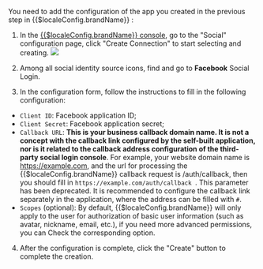 <IntegrationDetailCard :title="`Fill in the Facebook app configuration in ${$localeConfig.brandName}`">

You need to add the configuration of the app you created in the previous step in {{$localeConfig.brandName}} :

1. In the [{{$localeConfig.brandName}} console](https://console.authing.cn), go to the "Social" configuration page, click "Create Connection" to start selecting and creating.
![](~@imagesEnUs/connections/create-social-idp.jpg)

2. Among all social identity source icons, find and go to **Facebook** Social Login.
3. In the configuration form, follow the instructions to fill in the following configuration:

- `Client ID`: Facebook application ID;
- `Client Secret`: Facebook application secret;
- `Callback URL`: **This is your business callback domain name. It is not a concept with the callback link configured by the self-built application, nor is it related to the callback address configuration of the third-party social login console**. For example, your website domain name is https://example.com, and the url for processing the {{$localeConfig.brandName}} callback request is /auth/callback, then you should fill in `https://example.com/auth/callback `. This parameter has been deprecated. It is recommended to configure the callback link separately in the application, where the address can be filled with `#`.
- `Scopes` (optional): By default, {{$localeConfig.brandName}} will only apply to the user for authorization of basic user information (such as avatar, nickname, email, etc.), if you need more advanced permissions, you can Check the corresponding option.


4. After the configuration is complete, click the "Create" button to complete the creation.


</IntegrationDetailCard>